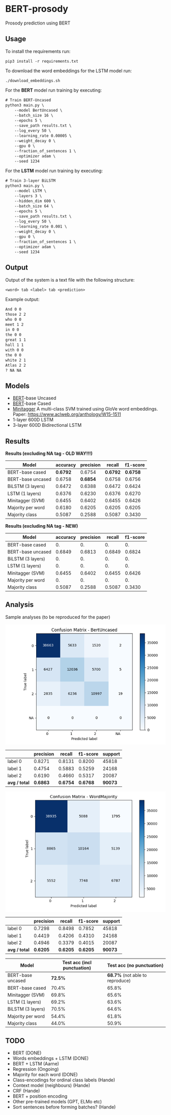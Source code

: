 # BERT-prosody
Prosody prediction using BERT

## Usage

To install the requirements run:

```console
pip3 install -r requirements.txt
```

To download the word embeddings for the LSTM model run:
```console
./download_embeddings.sh
```

For the **BERT** model run training by executing:

```console
# Train BERT-Uncased
python3 main.py \
    --model BertUncased \
    --batch_size 16 \
    --epochs 5 \
    --save_path results.txt \
    --log_every 50 \
    --learning_rate 0.00005 \
    --weight_decay 0 \
    --gpu 0 \
    --fraction_of_sentences 1 \
    --optimizer adam \
    --seed 1234
```

For the **LSTM** model run training by executing:
```console
# Train 3-layer BiLSTM
python3 main.py \
    --model LSTM \
    --layers 3 \
    --hidden_dim 600 \
    --batch_size 64 \
    --epochs 5 \
    --save_path results.txt \
    --log_every 50 \
    --learning_rate 0.001 \
    --weight_decay 0 \
    --gpu 0 \
    --fraction_of_sentences 1 \
    --optimizer adam \
    --seed 1234
```


## Output

Output of the system is a text file with the following structure:

```
<word> tab <label> tab <prediction>
```

Example output:
```
And 0 0
those 2 2
who 0 0
meet 1 2
in 0 0
the 0 0
great 1 1
hall 1 1
with 0 0
the 0 0
white 2 1
Atlas 2 2
? NA NA
```

## Models

* [BERT](https://arxiv.org/abs/1810.04805)-base Uncased
* [BERT](https://arxiv.org/abs/1810.04805)-base Cased
* [Minitagger](https://github.com/karlstratos/minitagger) A multi-class SVM trained using GloVe word embeddings. Paper: https://www.aclweb.org/anthology/W15-1511
* 1-layer 600D LSTM
* 3-layer 600D Bidirectional LSTM

## Results

**Results (excluding NA tag - OLD WAY!!!)**

| Model             | accuracy    |precision   |  recall     |f1-score    |
| ---               | ---         | ---        | ---         | ---        |
| BERT-base cased   |  **0.6792** |  0.6754    |  **0.6792** | **0.6758** |
| BERT-base uncased |  0.6758     | **0.6854** |  0.6758     | 0.6756     |
| BiLSTM (3 layers) |  0.6472     |  0.6388    |  0.6472     | 0.6424     |
| LSTM (1 layers)   |  0.6376     |  0.6230    |  0.6376     | 0.6270     |
| Minitagger (SVM)  |  0.6455     |  0.6402    |  0.6455     | 0.6426     |
| Majority per word |  0.6180     |  0.6205    |  0.6205     | 0.6205     |
| Majority class    |  0.5087     |  0.2588    |  0.5087     | 0.3430     |

**Results (excluding NA tag - NEW)**

| Model             | accuracy    |precision   |  recall     |f1-score    |
| ---               | ---         | ---        | ---         | ---        |
| BERT-base cased   |  0. |  0.    |  0. | 0. |
| BERT-base uncased |  0.6849     | 0.6813 |  0.6849     | 0.6824     |
| BiLSTM (3 layers) |  0.     |  0.    |  0.     | 0.     |
| LSTM (1 layers)   |  0.     |  0.    |  0.     | 0.     |
| Minitagger (SVM)  |  0.6455     |  0.6402    |  0.6455     | 0.6426     |
| Majority per word |  0.     |  0.    |  0.     | 0.     |
| Majority class    |  0.5087     |  0.2588    |  0.5087     | 0.3430     |



## Analysis

Sample analyses (to be reproduced for the paper)

![Bert-uncased](images/confusion_matrix-BertUncased.png)

|                 |precision   |  recall     |f1-score    |  support   |
| ---             | ---        | ---         | ---        | ---        |
|    label 0      |  0.8271    | 0.8131      | 0.8200     | 45818      |
|    label 1      | 0.4754     | 0.5883      | 0.5259     | 24168      |
|    label 2      | 0.6190     |  0.4660     | 0.5317     | 20087      |
| **avg / total** | **0.6863** |  **0.6754** | **0.6768** |  **90073** |

![WordMajority](images/confusion_matrix-WordMajority.png)

|                 |precision   |  recall     |f1-score    |  support   |
| ---             | ---        | ---         | ---        | ---        |
|     label 0     | 0.7298     | 0.8498      | 0.7852     | 45818      |
|     label 1     | 0.4419     | 0.4206      | 0.4310     | 24168      |
|     label 2     | 0.4946     | 0.3379      | 0.4015     | 20087      |
| **avg / total** | **0.6205** | **0.6205**  | **0.6205** | **90073** |


| Model             | Test acc (incl punctuation) | Test acc (no punctuation) |
| ---               |  ---                        | ---                       |
| BERT-base uncased | **72.5%**                   | **68.7%** (not able to reproduce) |
| BERT-base cased   | 70.4%                       | 65.8%                     |
| Minitagger (SVM)  | 69.8%                       | 65.6%                     |
| LSTM (1 layers)   | 69.2%                       | 63.6%                     |
| BiLSTM (3 layers) | 70.5%                       | 64.6%                     |
| Majority per word | 54.4%                       | 61.8%                     |
| Majority class    | 44.0%                       | 50.9%                     |


## TODO

* BERT (DONE)
* Words embeddings + LSTM (DONE)
* BERT + LSTM (Aarne)
* Regression (Ongoing)
* Majority for each word (DONE)
* Class-encodings for ordinal class labels (Hande)
* Context model (neighbours) (Hande)
* CRF (Hande)
* BERT + position encoding
* Other pre-trained models (GPT, ELMo etc)
* Sort sentences before forming batches? (Hande)
